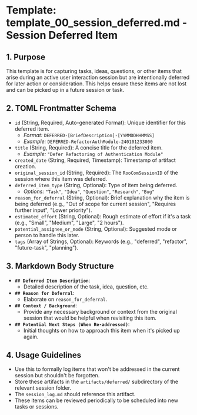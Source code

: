 # Template: template_00_session_deferred.md - Session Deferred Item

## 1. Purpose

This template is for capturing tasks, ideas, questions, or other items that arise during an active user interaction session but are intentionally deferred for later action or consideration. This helps ensure these items are not lost and can be picked up in a future session or task.

## 2. TOML Frontmatter Schema

*   `id` (String, Required, Auto-generated Format): Unique identifier for this deferred item.
    *   *Format:* `DEFERRED-[BriefDescription]-[YYMMDDHHMMSS]`
    *   *Example:* `DEFERRED-RefactorAuthModule-240101233000`
*   `title` (String, Required): A concise title for the deferred item.
    *   *Example:* `"Defer Refactoring of Authentication Module"`
*   `created_date` (String, Required, Timestamp): Timestamp of artifact creation.
*   `original_session_id` (String, Required): The `RooComSessionID` of the session where this item was deferred.
*   `deferred_item_type` (String, Optional): Type of item being deferred.
    *   *Options:* `"Task"`, `"Idea"`, `"Question"`, `"Research"`, `"Bug"`
*   `reason_for_deferral` (String, Optional): Brief explanation why the item is being deferred (e.g., "Out of scope for current session", "Requires further input", "Lower priority").
*   `estimated_effort` (String, Optional): Rough estimate of effort if it's a task (e.g., "Small", "Medium", "Large", "2 hours").
*   `potential_assignee_or_mode` (String, Optional): Suggested mode or person to handle this later.
*   `tags` (Array of Strings, Optional): Keywords (e.g., "deferred", "refactor", "future-task", "planning").

## 3. Markdown Body Structure

*   **`## Deferred Item Description`**:
    *   Detailed description of the task, idea, question, etc.
*   **`## Reason for Deferral`**:
    *   Elaborate on `reason_for_deferral`.
*   **`## Context / Background`**:
    *   Provide any necessary background or context from the original session that would be helpful when revisiting this item.
*   **`## Potential Next Steps (When Re-addressed)`**:
    *   Initial thoughts on how to approach this item when it's picked up again.

## 4. Usage Guidelines

*   Use this to formally log items that won't be addressed in the current session but shouldn't be forgotten.
*   Store these artifacts in the `artifacts/deferred/` subdirectory of the relevant session folder.
*   The `session_log.md` should reference this artifact.
*   These items can be reviewed periodically to be scheduled into new tasks or sessions.